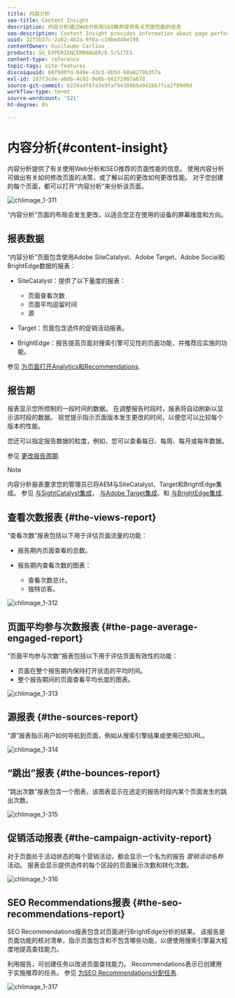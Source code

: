 ```yaml
---
title: 内容分析
seo-title: Content Insight
description: 内容分析通过Web分析和SEO推荐提供有关页面性能的信息
seo-description: Content Insight provides information about page performance using web analytics and SEO recommendation
uuid: 32f5b37c-2a82-462a-9f0a-c19bed46e198
contentOwner: Guillaume Carlino
products: SG_EXPERIENCEMANAGER/6.5/SITES
content-type: reference
topic-tags: site-features
discoiquuid: 60f980fd-049e-43c1-8b5d-60a8279b357a
exl-id: 187f3cde-a0db-4c02-9e8b-08272987a67d
source-git-commit: b220adf6fa3e9faf94389b9a9416b7fca2f89d9d
workflow-type: tm+mt
source-wordcount: '521'
ht-degree: 0%

---
```


# 内容分析{#content-insight}

内容分析提供了有关使用Web分析和SEO推荐的页面性能的信息。 使用内容分析可做出有关如何修改页面的决策，或了解以前的更改如何更改性能。 对于您创建的每个页面，都可以打开“内容分析”来分析该页面。

![chlimage_1-311](assets/chlimage_1-311.png)

“内容分析”页面的布局会发生更改，以适合您正在使用的设备的屏幕维度和方向。

## 报表数据

“内容分析”页面包含使用Adobe SiteCatalyst、Adobe Target、Adobe Social和BrightEdge数据的报表：

* SiteCatalyst：提供了以下量度的报表：

   * 页面查看次数
   * 页面平均逗留时间
   * 源

* Target：页面包含选件的促销活动报表。
* BrightEdge：报告提高页面对搜索引擎可见性的页面功能，并推荐应实施的功能。

参见 [为页面打开Analytics和Recommendations](/help/sites-authoring/ci-analyze.md#opening-analytics-and-recommendations-for-a-page).

## 报告期

报表显示您所控制的一段时间的数据。 在调整报告时段时，报表将自动刷新以显示该时段的数据。 视觉提示指示页面版本发生更改的时间，以便您可以比较每个版本的性能。

您还可以指定报告数据的粒度，例如，您可以查看每日、每周、每月或每年数据。

参见 [更改报告周期](/help/sites-authoring/ci-analyze.md#changing-the-reporting-period).

>[!NOTE]
>
>内容分析报表要求您的管理员已将AEM与SiteCatalyst、Target和BrightEdge集成。 参见 [与SightCatalyst集成](/help/sites-administering/adobeanalytics.md)， [与Adobe Target集成](/help/sites-administering/target.md)、和 [与BrightEdge集成](/help/sites-administering/brightedge.md).

## 查看次数报表 {#the-views-report}

“查看次数”报表包括以下用于评估页面流量的功能：

* 报告期内页面查看的总数。
* 报告期内查看次数的图表：

   * 查看次数总计。
   * 独特访客。

![chlimage_1-312](assets/chlimage_1-312.png)

## 页面平均参与次数报表 {#the-page-average-engaged-report}

“页面平均参与次数”报表包括以下用于评估页面有效性的功能：

* 页面在整个报告期内保持打开状态的平均时间。
* 整个报告期间的页面查看平均长度的图表。

![chlimage_1-313](assets/chlimage_1-313.png)

## 源报表 {#the-sources-report}

“源”报表指示用户如何导航到页面，例如从搜索引擎结果或使用已知URL。

![chlimage_1-314](assets/chlimage_1-314.png)

## “跳出”报表 {#the-bounces-report}

“跳出次数”报表包含一个图表，该图表显示在选定的报告时段内某个页面发生的跳出次数。

![chlimage_1-315](assets/chlimage_1-315.png)

## 促销活动报表 {#the-campaign-activity-report}

对于页面处于活动状态的每个营销活动，都会显示一个名为的报告 *营销活动名称* 活动。 报表会显示提供选件的每个区段的页面展示次数和转化次数。

![chlimage_1-316](assets/chlimage_1-316.png)

## SEO Recommendations报表 {#the-seo-recommendations-report}

SEO Recommendations报表包含对页面进行BrightEdge分析的结果。 该报告是页面功能的核对清单，指示页面包含和不包含哪些功能，以便使用搜索引擎最大程度地提高查找能力。

利用报告，可创建任务以改进页面查找能力。 Recommendations表示已创建用于实施推荐的任务。 参见 [为SEO Recommendations分配任务](/help/sites-authoring/ci-analyze.md#assigning-tasks-for-seo-recommendations).

![chlimage_1-317](assets/chlimage_1-317.png)
